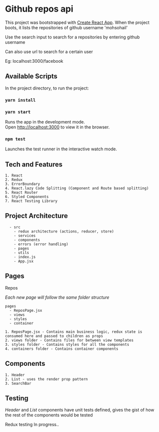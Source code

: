 # Github repos api

This project was bootstrapped with [Create React App](https://github.com/facebook/create-react-app).
When the project boots, it lists the repositories of github username 'mohsohail'

Use the search input to search for a repositories by entering github username

Can also use url to search for a certain user

Eg: localhost:3000/facebook

## Available Scripts

In the project directory, to run the project:

### `yarn install`

### `yarn start`

Runs the app in the development mode.<br>
Open [http://localhost:3000](http://localhost:3000) to view it in the browser.

### `npm test`

Launches the test runner in the interactive watch mode.<br>

## Tech and Features

```
1. React
2. Redux
3. ErrorBoundary
4. React.lazy Code Splitting (Component and Route based splitting)
5. React Router
6. Styled Components
7. React Testing Library
```

## Project Architecture

```
  - src
    - redux architecture (actions, reducer, store)
    - services
    - components
    - errors (error handling)
    - pages
    - utils
    - index.js
    - App.jsx
```

## Pages

Repos

_Each new page will follow the same folder structure_

```
pages
  - ReposPage.jsx
  - views
  - styles
  - container

1. ReposPage.jsx - Contains main business logic, redux state is consumed here and passed to children as props
2. views folder - Contains files for between view templates
3. styles folder - Contains styles for all the components
4. containers folder - Contains container components
```

## Components

```
1. Header
2. List - uses the render prop pattern
3. SearchBar
```

## Testing

_Header_ and _List_ components have unit tests defined, gives the gist of how the rest of the components would be tested

Redux testing
In progress..
